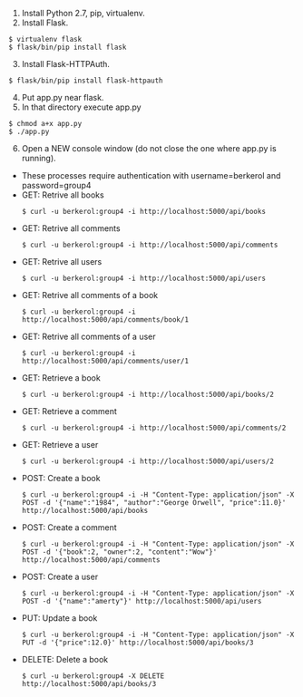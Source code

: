 1. Install Python 2.7, pip, virtualenv.
2. Install Flask.
```
$ virtualenv flask
$ flask/bin/pip install flask
```
3. Install Flask-HTTPAuth.
```
$ flask/bin/pip install flask-httpauth
```
4. Put app.py near flask.
5. In that directory execute app.py
```
$ chmod a+x app.py
$ ./app.py
```
6. Open a NEW console window (do not close the one where app.py is running).
  * These processes require authentication with username=berkerol and password=group4
  * GET: Retrive all books
    ```
    $ curl -u berkerol:group4 -i http://localhost:5000/api/books
    ```
  * GET: Retrive all comments
    ```
    $ curl -u berkerol:group4 -i http://localhost:5000/api/comments
    ```
  * GET: Retrive all users
    ```
    $ curl -u berkerol:group4 -i http://localhost:5000/api/users
    ```
  * GET: Retrive all comments of a book
    ```
    $ curl -u berkerol:group4 -i http://localhost:5000/api/comments/book/1
    ```
  * GET: Retrive all comments of a user
    ```
    $ curl -u berkerol:group4 -i http://localhost:5000/api/comments/user/1
    ```
  * GET: Retrieve a book
    ```
    $ curl -u berkerol:group4 -i http://localhost:5000/api/books/2
    ```
  * GET: Retrieve a comment
    ```
    $ curl -u berkerol:group4 -i http://localhost:5000/api/comments/2
    ```
  * GET: Retrieve a user
    ```
    $ curl -u berkerol:group4 -i http://localhost:5000/api/users/2
    ```
  * POST: Create a book
    ```
    $ curl -u berkerol:group4 -i -H "Content-Type: application/json" -X POST -d '{"name":"1984", "author":"George Orwell", "price":11.0}' http://localhost:5000/api/books
    ```
  * POST: Create a comment
    ```
    $ curl -u berkerol:group4 -i -H "Content-Type: application/json" -X POST -d '{"book":2, "owner":2, "content":"Wow"}' http://localhost:5000/api/comments
    ```
  * POST: Create a user
    ```
    $ curl -u berkerol:group4 -i -H "Content-Type: application/json" -X POST -d '{"name":"amerty"}' http://localhost:5000/api/users
    ```
  * PUT: Update a book
    ```
    $ curl -u berkerol:group4 -i -H "Content-Type: application/json" -X PUT -d '{"price":12.0}' http://localhost:5000/api/books/3
    ```
  * DELETE: Delete a book
    ```
    $ curl -u berkerol:group4 -X DELETE http://localhost:5000/api/books/3
    ```

